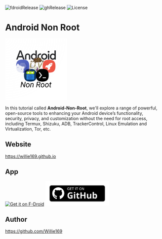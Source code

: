 ![fdroidRelease](https://img.shields.io/f-droid/v/com.willie.androidnonroot.svg?logo=F-Droid) 
![ghRelease](https://img.shields.io/github/v/release/Willie169/Android-Non-Root)
![License](https://img.shields.io/badge/license-GFDL%201.3%20or%20CC%20BY--SA%204.0-blue.svg)
# Android Non Root

<a href="https://github.com/Willie169/Android-Non-Root"><img src="img/Android Non Root.png" alt="Android Non Root" style="height: 200px;"></a>
<p>In this tutorial called <strong>Android-Non-Root</strong>, we'll explore a range of powerful, open-source tools to enhancing your Android device’s functionality, security, privacy, and customization without the need for root access, including Termux, Shizuku, ADB, TrackerControl, Linux Emulation and Virtualization, Tor, etc.</p>

## Website

<a href="https://willie169.github.io">https://willie169.github.io</a>

## App

[<img src="https://fdroid.gitlab.io/artwork/badge/get-it-on.svg" alt="Get it on F-Droid" height="80">](https://f-droid.org/packages/com.willie.androidnonroot)
[<img src="https://github.com/Kunzisoft/Github-badge/raw/main/get-it-on-github.svg" alt="Get it on GitHub" height="80">](https://github.com/Willie169/mancala-android/releases/download/v1.0/com.willie.androidnonroot_10.apk)

## Author 

<a href="https://github.com/Willie169">https://github.com/Willie169</a>